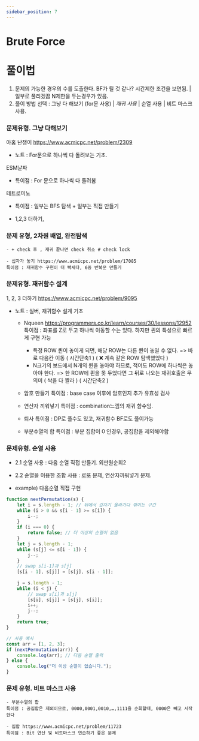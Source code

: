 ```yaml
---
sidebar_position: 7
---
```


# Brute Force  

# 풀이법

1. 문제의 가능한 경우의 수를 도출한다. BF가 될 것 같나? 시간제한 조건을 보면됨. | 일부로 풀리겠끔 N제한을 두는경우가 있음.  
2. 풀이 방법 선택 : 그냥 다 해보기 (for문 사용) | *재귀 사용* | 순열 사용  | 비트 마스크 사용.  


### 문제유형. 그냥 다해보기

아홉 난쟁이 https://www.acmicpc.net/problem/2309  
- 노트 : For문으로 하나씩 다 돌려보는 기초.  

ESM날짜
- 특이점 : For 문으로 하나씩 다 돌려봄

테트로미노
- 특이점 : 일부는 BFS 탐색 + 일부는 직접 만들기

- 1,2,3 더하기, 


### 문제 유형, 2차원 배열, 완전탐색
	- + check 후 , 재귀 끝나면 check 취소 # check lock

	- 십자가 놓기 https://www.acmicpc.net/problem/17085
	특이점 : 재귀함수 구현이 더 빡세다, 6중 반복문 만들기

### 문제유형. 재귀함수 설계

1, 2, 3 더하기 https://www.acmicpc.net/problem/9095  
- 노트 : 실버, 재귀함수 설계 기초


	- Nqueen https://programmers.co.kr/learn/courses/30/lessons/12952
	특이점 : 
		좌표를 Z로 두고 하나씩 이동할 수는 있다. 하지만 퀸의 특성으로 빠르게 구현 가능
		- 특정 ROW 퀸이 놓이게 되면, 해당 ROW는 다른 퀸이 놓일 수 없다.
		=> 바로 다음칸 이동 ( 시간단축1 ) ( ❌ 계속 같은 ROW 탐색했었다 )
		- N크기의 보드에서 N개의 퀸을 놓아야 하므로, 적어도 ROW에 하나씩은 놓아야 한다. 
		=> 한 ROW에 퀸을 못 두었다면 그 뒤로 나오는 재귀호출은 무의미 ( 싹을 다 짤라 ) ( 시간단축2 )
		

	- 암호 만들기 
	특이점 : base case 이후에 암호인지 추가 유효성 검사
	
	- 연산자 끼워넣기
	특이점 : combination느낌의 재귀 함수임. 
	
	- 퇴사
	특이점 : DP로 풀수도 있고, 재귀함수 BF로도 풀이가능
	
	- 부분수열의 합
	특이점 : 부분 집합이 0 인경우, 공집합을 제외해야함


### 문제유형. 순열 사용


- 2.1 순열 사용 : 다음 순열 직접 만들기. 외판원순회2
- 2.2 순열을 이용한 조합 사용 : 로또 문제, 연산자끼워넣기 문제.



- example) 다음순열 직접 구현

```js
function nextPermutation(s) {
    let i = s.length - 1; // 뒤에서 갑자기 올라가다 꺾이는 구간
    while (i > 0 && s[i - 1] >= s[i]) {
        i--;
    }
    if (i === 0) {
        return false; // 더 이상의 순열이 없음
    }
    let j = s.length - 1;
    while (s[j] <= s[i - 1]) {
        j--;
    }
    // swap s[i-1]과 s[j]
    [s[i - 1], s[j]] = [s[j], s[i - 1]];
    
    j = s.length - 1;
    while (i < j) {
        // swap s[i]과 s[j]
        [s[i], s[j]] = [s[j], s[i]];
        i++;
        j--;
    }
    return true;
}

// 사용 예시
const arr = [1, 2, 3];
if (nextPermutation(arr)) {
    console.log(arr); // 다음 순열 출력
} else {
    console.log("더 이상 순열이 없습니다.");
}
```


### 문제 유형. 비트 마스크 사용

	- 부분수열의 합
	특이점 : 공집합은 제외이므로, 0000,0001,0010,…,1111을 순회할때, 0000은 빼고 시작한다
	
	- 집합 https://www.acmicpc.net/problem/11723
	특이점 : Bit 연산 및 비트마스크 연습하기 좋은 문제
	



